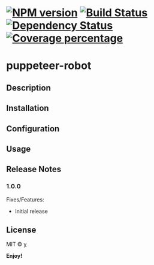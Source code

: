 # [![NPM version][npm-image]][npm-url] [![Build Status][travis-image]][travis-url] [![Dependency Status][daviddm-image]][daviddm-url] [![Coverage percentage][coveralls-image]][coveralls-url]

# puppeteer-robot

## Description

## Installation

## Configuration

## Usage

## Release Notes
### 1.0.0

Fixes/Features:
- Initial release

## License

MIT © [y](https://github.com/agutsal/)

**Enjoy!**

[npm-image]: https://badge.fury.io/js/puppeteer-robot.svg
[npm-url]: https://npmjs.org/package/puppeteer-robot
[travis-image]: https://travis-ci.org/agutsal/puppeteer-robot.svg?branch=master
[travis-url]: https://travis-ci.org/agutsal/puppeteer-robot
[daviddm-image]: https://david-dm.org/agutsal/puppeteer-robot.svg?theme=shields.io
[daviddm-url]: https://david-dm.org/agutsal/puppeteer-robot
[coveralls-image]: https://coveralls.io/repos/agutsal/puppeteer-robot/badge.svg
[coveralls-url]: https://coveralls.io/r/agutsal/puppeteer-robot
